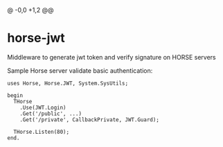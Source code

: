 @ -0,0 +1,2 @@
# horse-jwt
Middleware to generate jwt token and verify signature on HORSE servers

Sample Horse server validate basic authentication:

```delphi
uses Horse, Horse.JWT, System.SysUtils;

begin
  THorse
    .Use(JWT.Login)
    .Get('/public', ...)
    .Get('/private', CallbackPrivate, JWT.Guard);
    
  THorse.Listen(80);
end.
```


